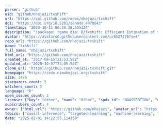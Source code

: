 ```yaml
---
parser: "github"
uid: "github/nhejazi/txshift"
url: "https://api.github.com/repos/nhejazi/txshift"
doi: "https://doi.org/10.5281/zenodo.4070043"
timestamp: "2020-10-11 00:26:28.555124"
description: ":package: :game_die: R/txshift: Efficient Estimation of the Causal Effects of Stochastic Interventions, with Two-Phase Sampling Corrections"
avatar: "https://avatars0.githubusercontent.com/u/8527276?v=4"
repo_url: "https://github.com/nhejazi/txshift"
name: "txshift"
full_name: "nhejazi/txshift"
html_url: "https://github.com/nhejazi/txshift"
created_at: "2017-09-15T21:53:58Z"
updated_at: "2020-10-07T23:05:50Z"
clone_url: "https://github.com/nhejazi/txshift.git"
homepage: "https://code.nimahejazi.org/txshift"
size: 1476
stargazers_count: 5
watchers_count: 5
language: "R"
open_issues_count: 3
license: {"key": "other", "name": "Other", "spdx_id": "NOASSERTION", "url": null, "node_id": "MDc6TGljZW5zZTA="}
subscribers_count: 4
owner: {"html_url": "https://github.com/nhejazi", "avatar_url": "https://avatars0.githubusercontent.com/u/8527276?v=4", "login": "nhejazi", "type": "User"}
topics: ["causal-inference", "targeted-learning", "machine-learning", "stochastic-interventions", "treatment-effects", "variable-importance", "censored-data", "causal-effects", "statistics", "robust-statistics", "stochastic-treatment-regimes"]
date: "2025-02-01 14:22:55.114350"
---
```

